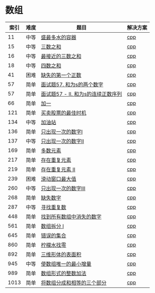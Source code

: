 # 数组

|索引|难度|题目|解决方案|
|----|----|----|--------|
|11|中等|[盛最多水的容器](https://leetcode-cn.com/problems/container-with-most-water/)|[cpp](../problem/11_maxArea.md)|
|15|中等|[三数之和](https://leetcode-cn.com/problems/3sum/)|[cpp](../problem/15_threeSum.md)|
|16|中等|[最接近的三数之和](https://leetcode-cn.com/problems/3sum-closest/)|[cpp](../problem/16_threeSumClosest.md)|
|18|中等|[四数之和](https://leetcode-cn.com/problems/4sum/)|[cpp](../problem/18_fourSum.md)|
|41|困难|[缺失的第一个正数](https://leetcode-cn.com/problems/first-missing-positive/)|[cpp](../problem/41_firstMissingPositive.md)|
|57|简单|[面试题57. 和为s的两个数字](https://leetcode-cn.com/problems/he-wei-sde-liang-ge-shu-zi-lcof/)|[cpp](../problem/57_twoSum.md)|
|57|简单|[面试题57 - II. 和为s的连续正数序列](https://leetcode-cn.com/problems/he-wei-sde-lian-xu-zheng-shu-xu-lie-lcof/)|[cpp](../problem/57_findContinuousSequence.md)|
|66|简单|[加一](https://leetcode-cn.com/problems/plus-one/)|[cpp](../problem/66_plusOne.md)|
|121|简单|[买卖股票的最佳时机](https://leetcode-cn.com/problems/best-time-to-buy-and-sell-stock/)|[cpp](../problem/121_maxProfit.md)|
|134|中等|[加油站](https://leetcode-cn.com/problems/gas-station/)|[cpp](../problem/134_canCompleteCircuit.md)|
|136|简单|[只出现一次的数字I](https://leetcode-cn.com/problems/single-number/)|[cpp](../problem/136_singleNumber.md)|
|137|中等|[只出现一次的数字II](https://leetcode-cn.com/problems/single-number-ii/)|[cpp](../problem/137_singleNumber.md)|
|169|简单|[多数元素](https://leetcode-cn.com/problems/majority-element/)|[cpp](../problem/169_majorityElement.md)|
|217|简单|[存在重复元素](https://leetcode-cn.com/problems/contains-duplicate/)|[cpp](../problem/217_containsDuplicate.md)|
|219|简单|[存在重复元素 II](https://leetcode-cn.com/problems/contains-duplicate-ii/)|[cpp](../problem/219_containsNearbyDuplicate.md)|
|239|困难|[滑动窗口最大值](https://leetcode-cn.com/problems/sliding-window-maximum/)|[cpp](../problem/239_maxSlidingWindow.md)|
|260|中等|[只出现一次的数字III](https://leetcode-cn.com/problems/single-number-iii/)|[cpp](../problem/260_singleNumber.md)|
|268|简单|[缺失数字](https://leetcode-cn.com/problems/missing-number/)|[cpp](../problem/268_missingNumber.md)|
|287|中等|[寻找重复数](https://leetcode-cn.com/problems/find-the-duplicate-number/)|[cpp](../problem/287_findDuplicate.md)|
|448|简单|[找到所有数组中消失的数字](https://leetcode-cn.com/problems/find-all-numbers-disappeared-in-an-array/)|[cpp](../problem/448_findDisappearedNumbers.md)|
|561|简单|[数组拆分 I](https://leetcode-cn.com/problems/array-partition-i/)|[cpp](../problem/561_arrayPairSum.md)|
|645|简单|[错误的集合](https://leetcode-cn.com/problems/set-mismatch/)|[cpp](../problem/645_findErrorNums.md)|
|860|简单|[柠檬水找零](https://leetcode-cn.com/problems/lemonade-change/)|[cpp](../problem/860_lemonadeChange.md)|
|892|简单|[三维形体的表面积](https://leetcode-cn.com/problems/surface-area-of-3d-shapes/)|[cpp](../problem/892_surfaceArea.md)|
|945|中等|[使数组唯一的最小增量](https://leetcode-cn.com/problems/minimum-increment-to-make-array-unique/)|[cpp](../problem/945_minIncrementForUnique.md)|
|989|简单|[数组形式的整数加法](https://leetcode-cn.com/problems/add-to-array-form-of-integer/)|[cpp](../problem/989_addToArrayForm.md)|
|1013|简单|[将数组分成和相等的三个部分](https://leetcode-cn.com/problems/partition-array-into-three-parts-with-equal-sum/)|[cpp](../problem/1013_canThreePartsEqualSum.md)|
